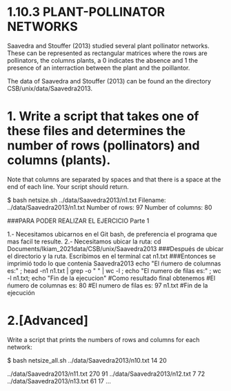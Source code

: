# 1.10.3  PLANT-POLLINATOR NETWORKS
Saavedra and Stouffer (2013) studied several plant pollinator networks. These can be represented as rectangular matrices where the rows are pollinators,
the columns plants, a 0 indicates the absence and 1 the presence of an interraction between the plant and the poillantor.

The data of Saavedra and Stouffer (2013) can be found an the directory CSB/unix/data/Saavedra2013.

# 1. Write a script that takes one of these files and determines the number of rows (pollinators) and columns (plants). 

Note that columns are separated by spaces and that there is a space at the end of each line. Your script should return. 

$ bash netsize.sh ../data/Saavedra2013/n1.txt
Filename: ../data/Saavedra2013/n1.txt
Number of rows: 97
Number of columns: 80

###PARA PODER REALIZAR EL EJERCICIO Parte 1

1.- Necesitamos ubicarnos en el Git bash, de preferencia el programa que mas facil te resulte.
2.- Necesitamos ubicar la ruta:
     cd Documents/Ikiam_2021data/CSB/unix/Saavedra2013
###Después de ubicar el directorio y la ruta.
Escribimos en el terminal
cat n1.txt
###Entonces se imprimió todo lo que contenia Saavedra2013
 echo "El ńumero de columnas es:" ; head -n1 n1.txt | grep -o " " | wc -l ; echo "El numero de filas es:" ; wc -l n1.txt; echo "Fin de la ejecucion"
#Como resultado final obtenemos
#El ńumero de columnas es:
80
#El numero de filas es:
97 n1.txt
#Fin de la ejecución

# 2.[Advanced]
Write a script that prints the numbers of rows and columns for each network: 

$ bash netsize_all.sh
../data/Saavedra2013/n10.txt 14 20

../data/Saavedra2013/n11.txt 270 91
../data/Saavedra2013/n12.txt 7 72
../data/Saavedra2013/n13.txt 61 17
...
